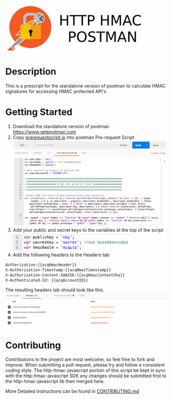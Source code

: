 <img src="README_IMAGES/postman_hmac_logo.png" height="150">

# Description
This is a prescript for the standalone version of postman to calculate HMAC signatures for accessing HMAC protected API's

# Getting Started

1. Download the standalone version of postman https://www.getpostman.com
1. Copy [prerequestscript.js](src/prerequestscript.js) into postman Pre-request Script
![Adding Pre-request Script](README_IMAGES/Adding%20Pre-request%20Script.png)
1. Add your public and secret keys to the variables at the top of the script
![Public & Secret](README_IMAGES/Public%26Secret.png)
1. Add the following headers to the Headers tab
  ```
  Authorization:{{acqHmacHeader}}
  X-Authorization-Timestamp:{{acqHmacTimestamp}}
  X-Authorization-Content-SHA256:{{acqHmacContentSha}}
  X-Authenticated-Id: {{acqAccountID}}
  ```
  
The resulting headers tab should look like this.
![Headers](README_IMAGES/Headers.png)


# Contributing

Contributions to the project are most welcome, so feel free to fork and improve. When submitting a pull request, please try and follow a consistent coding style. The http-hmac-javascript portion of this script be kept in sync with the http-hmac-javascript SDK any changes should be submitted first to the http-hmac-javascript lib then merged here.

More Detailed Instructions can be found in [CONTRIBUTING.md](CONTRIBUTING.md)